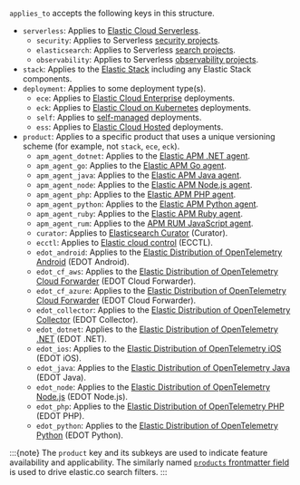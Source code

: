 `applies_to` accepts the following keys in this structure.

* `serverless`: Applies to [Elastic Cloud Serverless](https://www.elastic.co/docs/deploy-manage/deploy/elastic-cloud/serverless).
  * `security`: Applies to Serverless [security projects](https://www.elastic.co/docs/solutions/security/get-started/create-security-project).
  * `elasticsearch`: Applies to Serverless [search projects](https://www.elastic.co/docs/solutions/search/serverless-elasticsearch-get-started).
  * `observability`: Applies to Serverless [observability projects](https://www.elastic.co/docs/solutions/observability/get-started).
* `stack`: Applies to the [Elastic Stack](https://www.elastic.co/docs/get-started/the-stack) including any Elastic Stack components.
* `deployment`: Applies to some deployment type(s).
  * `ece`: Applies to [Elastic Cloud Enterprise](https://www.elastic.co/docs/deploy-manage/deploy/cloud-enterprise) deployments.
  * `eck`: Applies to [Elastic Cloud on Kubernetes](https://www.elastic.co/docs/deploy-manage/deploy/cloud-on-k8s) deployments.
  * `self`: Applies to [self-managed](https://www.elastic.co/docs/deploy-manage/deploy/self-managed) deployments.
  * `ess`: Applies to [Elastic Cloud Hosted](https://www.elastic.co/docs/deploy-manage/deploy/elastic-cloud/cloud-hosted) deployments.
* `product`: Applies to a specific product that uses a unique versioning scheme (for example, not `stack`, `ece`, `eck`).
  * `apm_agent_dotnet`: Applies to the [Elastic APM .NET agent](https://www.elastic.co/docs/reference/apm/agents/dotnet).
  * `apm_agent_go`: Applies to the [Elastic APM Go agent](https://www.elastic.co/docs/reference/apm/agents/go).
  * `apm_agent_java`: Applies to the [Elastic APM Java agent](https://www.elastic.co/docs/reference/apm/agents/java).
  * `apm_agent_node`: Applies to the [Elastic APM Node.js agent](https://www.elastic.co/docs/reference/apm/agents/nodejs).
  * `apm_agent_php`: Applies to the [Elastic APM PHP agent](https://www.elastic.co/docs/reference/apm/agents/php).
  * `apm_agent_python`: Applies to the [Elastic APM Python agent](https://www.elastic.co/docs/reference/apm/agents/python).
  * `apm_agent_ruby`: Applies to the [Elastic APM Ruby agent](https://www.elastic.co/docs/reference/apm/agents/ruby).
  * `apm_agent_rum`: Applies to the [APM RUM JavaScript agent](https://www.elastic.co/docs/reference/apm/agents/rum-js).
  * `curator`: Applies to [Elasticsearch Curator](https://www.elastic.co/docs/reference/elasticsearch/curator) (Curator).
  * `ecctl`: Applies to [Elastic cloud control](https://www.elastic.co/docs/reference/ecctl) (ECCTL).
  * `edot_android`: Applies to the [Elastic Distribution of OpenTelemetry Android](https://www.elastic.co/docs/reference/opentelemetry/edot-sdks/android/) (EDOT Android).
  * `edot_cf_aws`: Applies to the [Elastic Distribution of OpenTelemetry Cloud Forwarder](https://www.elastic.co/docs/reference/opentelemetry/edot-cloud-forwarder/) (EDOT Cloud Forwarder).
  * `edot_cf_azure`: Applies to the [Elastic Distribution of OpenTelemetry Cloud Forwarder](https://www.elastic.co/docs/reference/opentelemetry/edot-cloud-forwarder/) (EDOT Cloud Forwarder).
  * `edot_collector`: Applies to the [Elastic Distribution of OpenTelemetry Collector](https://www.elastic.co/docs/reference/opentelemetry/edot-collector/) (EDOT Collector).
  * `edot_dotnet`: Applies to the [Elastic Distribution of OpenTelemetry .NET](https://www.elastic.co/docs/reference/opentelemetry/edot-sdks/dotnet/) (EDOT .NET).
  * `edot_ios`: Applies to the [Elastic Distribution of OpenTelemetry iOS](https://www.elastic.co/docs/reference/opentelemetry/edot-sdks/ios/) (EDOT iOS).
  * `edot_java`: Applies to the [Elastic Distribution of OpenTelemetry Java](https://www.elastic.co/docs/reference/opentelemetry/edot-sdks/java/) (EDOT Java).
  * `edot_node`: Applies to the [Elastic Distribution of OpenTelemetry Node.js](https://www.elastic.co/docs/reference/opentelemetry/edot-sdks/nodejs/) (EDOT Node.js).
  * `edot_php`: Applies to the [Elastic Distribution of OpenTelemetry PHP](https://www.elastic.co/docs/reference/opentelemetry/edot-sdks/php/) (EDOT PHP).
  * `edot_python`: Applies to the [Elastic Distribution of OpenTelemetry Python](https://www.elastic.co/docs/reference/opentelemetry/edot-sdks/python/) (EDOT Python).

:::{note}
The `product` key and its subkeys are used to indicate feature availability and applicability. The similarly named [`products` frontmatter field](/syntax/frontmatter.md#products) is used to drive elastic.co search filters.
:::
